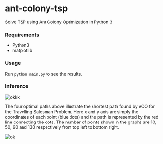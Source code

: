 # ant-colony-tsp
Solve TSP using Ant Colony Optimization in Python 3

### Requirements
* Python3
* matplotlib

### Usage
Run `python main.py` to see the results.

### Inference 
![okkk]()

The four optimal  paths above illustrate the shortest path found by ACO for the Travelling Salesman Problem. Here x and y axis are simply the coordinates of each point (blue dots) and the path is represented by the red line connecting the dots. The number of points shown in the graphs are 10, 50, 90 and 130 respectively from top left to bottom right.

![ok](https://github.com/10-zin/acotsp/blob/master/misc_graphs/cost.png)
